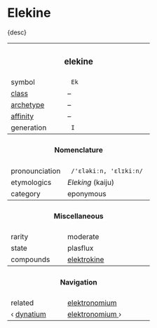 # Elekine

{desc}


<table>
  <tr>
    <th colspan="2"> <h3> elekine </h3> </th>
  </tr>
  <tr>
    <td> symbol </td>
    <td> <code> Ek </code> </td>
  </tr>
  <tr>
    <td> <a href="../readme.md#class"> class </a> </td>
    <td> – </td> 
  </tr>
  <tr>
    <td> <a href="../readme.md#archetype"> archetype </a> </td>
    <td> – </td>
  </tr>
  <tr>
    <td> <a href="../readme.md#affinity"> affinity </a> </td>
    <td> – </td> 
  </tr>
  <tr>
    <td> generation </td>
    <td> <code> I </code> </td>
  </tr>
  <tr>
    <th colspan="2"> <h4> Nomenclature </h4> </th>
  </tr>
  <tr>
    <td> pronounciation </td>
    <td> <code> /'ɛləkiːn, 'ɛlɪkiːn/ </code> </td> 
  </tr>
  <tr>
    <td> etymologics </td>
    <td> <em>Eleking</em> (kaiju) </td>
  </tr>
  <tr>
    <td> category </td>
    <td> eponymous </td>
  </tr>
  <tr>
    <th colspan="2"> <h4> Miscellaneous </h4> </th>
  </tr>
  <tr>
    <td> rarity </td>
    <td> moderate </td>
  </tr>
  <tr>
    <td> state </td>
    <td> plasflux </td>
  </tr>
  <tr>
    <td> compounds </td>
    <td> <a href="../compounds/elektrokine.md"> elektrokine </a> </td>
  </tr>
  <tr>
    <th colspan="2"> <h4> Navigation </h4> </th>
  </tr>
  <tr>
    <td> related </td>
    <td> <a href="elektronomium.md"> elektronomium </a> </td>
  </tr>
  <tr>
    <td> ‹ <a href="dynatium.md"> dynatium </a> </td>
    <td> <a href="elektronomium.md"> elektronomium </a> › </td>
  </tr>
</table>
